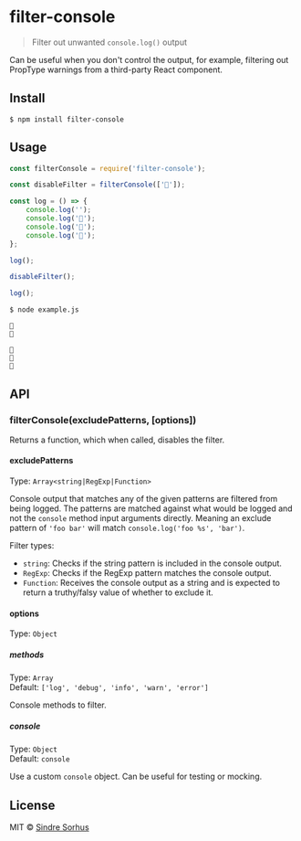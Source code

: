 # filter-console

> Filter out unwanted `console.log()` output

Can be useful when you don't control the output, for example, filtering out PropType warnings from a third-party React component.


## Install

```
$ npm install filter-console
```


## Usage

```js
const filterConsole = require('filter-console');

const disableFilter = filterConsole(['🐼']);

const log = () => {
	console.log('');
	console.log('🦄');
	console.log('🐼');
	console.log('🐶');
};

log();

disableFilter();

log();
```

```
$ node example.js

🦄
🐶

🦄
🐼
🐶
```


## API

### filterConsole(excludePatterns, [options])

Returns a function, which when called, disables the filter.

#### excludePatterns

Type: `Array<string|RegExp|Function>`

Console output that matches any of the given patterns are filtered from being logged. The patterns are matched against what would be logged and not the `console` method input arguments directly. Meaning an exclude pattern of `'foo bar'` will match `console.log('foo %s', 'bar')`.

Filter types:
- `string`: Checks if the string pattern is included in the console output.
- `RegExp`: Checks if the RegExp pattern matches the console output.
- `Function`: Receives the console output as a string and is expected to return a truthy/falsy value of whether to exclude it.

#### options

Type: `Object`

##### methods

Type: `Array`<br>
Default: `['log', 'debug', 'info', 'warn', 'error']`

Console methods to filter.

##### console

Type: `Object`<br>
Default: `console`

Use a custom `console` object. Can be useful for testing or mocking.


## License

MIT © [Sindre Sorhus](https://sindresorhus.com)
